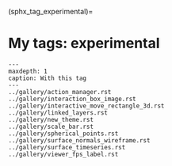(sphx_tag_experimental)=
# My tags: experimental

```{toctree}
---
maxdepth: 1
caption: With this tag
---
../gallery/action_manager.rst
../gallery/interaction_box_image.rst
../gallery/interactive_move_rectangle_3d.rst
../gallery/linked_layers.rst
../gallery/new_theme.rst
../gallery/scale_bar.rst
../gallery/spherical_points.rst
../gallery/surface_normals_wireframe.rst
../gallery/surface_timeseries.rst
../gallery/viewer_fps_label.rst
```
